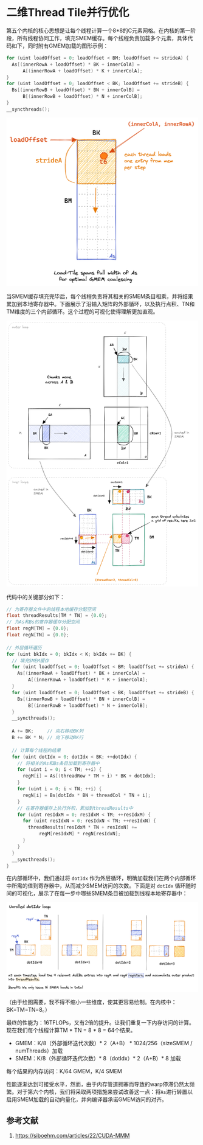 # 二维Thread Tile并行优化


第五个内核的核心思想是让每个线程计算一个8*8的C元素网格。在内核的第一阶段，所有线程协同工作，填充SMEM缓存。每个线程负责加载多个元素，具体代码如下，同时附有GMEM加载的图形示例：

```cpp
for (uint loadOffset = 0; loadOffset < BM; loadOffset += strideA) {
  As[(innerRowA + loadOffset) * BK + innerColA] =
      A[(innerRowA + loadOffset) * K + innerColA];
}
for (uint loadOffset = 0; loadOffset < BK; loadOffset += strideB) {
  Bs[(innerRowB + loadOffset) * BN + innerColB] =
      B[(innerRowB + loadOffset) * N + innerColB];
}
__syncthreads();
```

![picture 1](images/2dbe3acb59a6e148dba08c0544178fcde40b331c5f886fac72d25800ce4e9088.png)  


当SMEM缓存填充完毕后，每个线程负责将其相关的SMEM条目相乘，并将结果累加到本地寄存器中。下面展示了沿输入矩阵的外部循环，以及执行点积、TN和TM维度的三个内部循环。这个过程的可视化使得理解更加直观。

![picture 0](images/fc4cbd091c34241fa8be4854e088c860ce690116490fa64f349dfa244265191c.png)  

代码中的关键部分如下：

```cpp
// 为寄存器文件中的线程本地缓存分配空间
float threadResults[TM * TN] = {0.0};
// 为As和Bs的寄存器缓存分配空间
float regM[TM] = {0.0};
float regN[TN] = {0.0};

// 外层循环遍历
for (uint bkIdx = 0; bkIdx < K; bkIdx += BK) {
  // 填充SMEM缓存
  for (uint loadOffset = 0; loadOffset < BM; loadOffset += strideA) {
    As[(innerRowA + loadOffset) * BK + innerColA] =
        A[(innerRowA + loadOffset) * K + innerColA];
  }
  for (uint loadOffset = 0; loadOffset < BK; loadOffset += strideB) {
    Bs[(innerRowB + loadOffset) * BN + innerColB] =
        B[(innerRowB + loadOffset) * N + innerColB];
  }
  __syncthreads();

  A += BK;     // 向右移动BK列
  B += BK * N; // 向下移动BK行

  // 计算每个线程的结果
  for (uint dotIdx = 0; dotIdx < BK; ++dotIdx) {
    // 将相关的As和Bs条目加载到寄存器中
    for (uint i = 0; i < TM; ++i) {
      regM[i] = As[(threadRow * TM + i) * BK + dotIdx];
    }
    for (uint i = 0; i < TN; ++i) {
      regN[i] = Bs[dotIdx * BN + threadCol * TN + i];
    }
    // 在寄存器缓存上执行外积，累加到threadResults中
    for (uint resIdxM = 0; resIdxM < TM; ++resIdxM) {
      for (uint resIdxN = 0; resIdxN < TN; ++resIdxN) {
        threadResults[resIdxM * TN + resIdxN] +=
            regM[resIdxM] * regN[resIdxN];
      }
    }
  }
  __syncthreads();
}
```

在内部循环中，我们通过将 `dotIdx` 作为外层循环，明确加载我们在两个内部循环中所需的值到寄存器中，从而减少SMEM访问的次数。下面是对 `dotIdx` 循环随时间的可视化，展示了在每一步中哪些SMEM条目被加载到线程本地寄存器中：

![picture 2](images/c647e77ae78bcee35e81b3749bb57339f43833dae058f0e4df389071bc0d5cbd.png)  

（由于绘图需要，我不得不缩小一些维度，使其更容易绘制。在内核中：BK=TM=TN=8。）

最终的性能为：16TFLOPs，又有2倍的提升。让我们重复一下内存访问的计算。现在我们每个线程计算TM \* TN = 8 \* 8 = 64个结果。

- GMEM：K/8（外部循环迭代次数）\* 2（A+B） \* 1024/256（sizeSMEM / numThreads）加载
- SMEM：K/8（外部循环迭代次数）\* 8（dotIdx）\* 2（A+B）\* 8 加载

每个结果的内存访问：K/64 GMEM，K/4 SMEM

性能逐渐达到可接受水平，然而，由于内存管道拥塞而导致的warp停滞仍然太频繁。对于第六个内核，我们将采取两项措施来尝试改善这一点：将`As`进行转置以启用SMEM加载的自动向量化，并向编译器承诺GMEM访问的对齐。

## 参考文献

1. https://siboehm.com/articles/22/CUDA-MMM